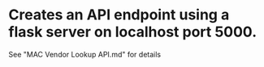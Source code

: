 # Creates an API endpoint using a flask server on localhost port 5000.
See "MAC Vendor Lookup API.md" for details

